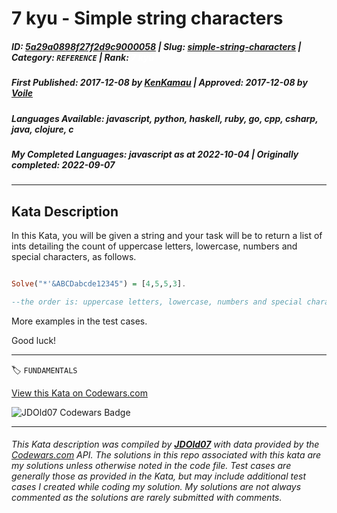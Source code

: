 # 7 kyu - Simple string characters

##### **ID**: [5a29a0898f27f2d9c9000058](https://www.codewars.com/kata/5a29a0898f27f2d9c9000058) | **Slug**: [simple-string-characters](https://www.codewars.com/kata/5a29a0898f27f2d9c9000058) | **Category**: `REFERENCE` | **Rank**: <span style="color:white">7 kyu</span>

##### **First Published**: 2017-12-08 ***by*** [KenKamau](https://www.codewars.com/users/KenKamau) | **Approved**: 2017-12-08 ***by*** [Voile](https://www.codewars.com/users/Voile)

##### **Languages Available**: javascript, python, haskell, ruby, go, cpp, csharp, java, clojure, c

##### **My Completed Languages**: javascript ***as at*** 2022-10-04 | **Originally completed**: 2022-09-07

---

## Kata Description


In this Kata, you will be given a string and your task will be to return a list of ints detailing the count of uppercase letters, lowercase, numbers and special characters, as follows.



```Haskell

Solve("*'&ABCDabcde12345") = [4,5,5,3]. 

--the order is: uppercase letters, lowercase, numbers and special characters.

```



More examples in the test cases. 



Good luck!







---


🏷 `FUNDAMENTALS`


[View this Kata on Codewars.com](https://www.codewars.com/kata/5a29a0898f27f2d9c9000058)

![](https://www.codewars.com/users/jdold07/badges/large "JDOld07 Codewars Badge")

---

###### *This Kata description was compiled by [**JDOld07**](https://tpstech.dev) with data provided by the [Codewars.com](https://www.codewars.com) API.  The solutions in this repo associated with this kata are my solutions unless otherwise noted in the code file.  Test cases are generally those as provided in the Kata, but may include additional test cases I created while coding my solution.  My solutions are not always commented as the solutions are rarely submitted with comments.*
